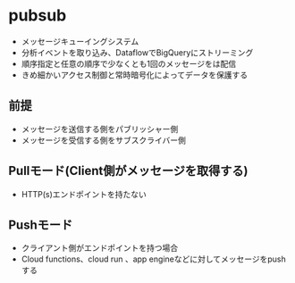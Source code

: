 # pubsub

- メッセージキューイングシステム
- 分析イベントを取り込み、DataflowでBigQueryにストリーミング
- 順序指定と任意の順序で少なくとも1回のメッセージをは配信
- きめ細かいアクセス制御と常時暗号化によってデータを保護する

## 前提
- メッセージを送信する側をパブリッシャー側
- メッセージを受信する側をサブスクライバー側

## Pullモード(Client側がメッセージを取得する)
- HTTP(s)エンドポイントを持たない

## Pushモード
- クライアント側がエンドポイントを持つ場合
- Cloud functions、cloud run 、app engineなどに対してメッセージをpushする